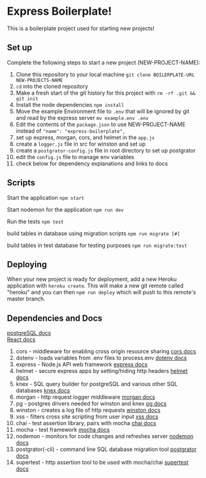 # Express Boilerplate!

This is a boilerplate project used for starting new projects!

## Set up

Complete the following steps to start a new project (NEW-PROJECT-NAME):

1. Clone this repository to your local machine `git clone BOILERPLATE-URL NEW-PROJECTS-NAME`
2. `cd` into the cloned repository
3. Make a fresh start of the git history for this project with `rm -rf .git && git init`
4. Install the node dependencies `npm install`
5. Move the example Environment file to `.env` that will be ignored by git and read by the express server `mv example.env .env`
6. Edit the contents of the `package.json` to use NEW-PROJECT-NAME instead of `"name": "express-boilerplate",`
7. set up express, morgan, cors, and helmet in the `app.js`
8. create a `logger.js` file in src for winston and set up
9. create a `postgrator-config.js` file in root directory to set up postgrator
10. edit the `config.js` file to manage env variables
11. check below for dependency explanations and links to docs


## Scripts

Start the application `npm start`

Start nodemon for the application `npm run dev`

Run the tests `npm test`

build tables in database using migration scripts `npm run migrate [#]`

build tables in test database for testing purposes `npm run migrate:test`

## Deploying

When your new project is ready for deployment, add a new Heroku application with `heroku create`. This will make a new git remote called "heroku" and you can then `npm run deploy` which will push to this remote's master branch.

## Dependencies and Docs

[postgreSQL docs](https://www.postgresql.org/docs/12/index.html)<br>
[React docs](https://reactjs.org/docs/getting-started.html)

1. cors - middleware for enabling cross origin resource sharing [cors docs](https://www.npmjs.com/package/cors)
2. dotenv - loads variables from .env files to process.env [dotenv docs](https://www.npmjs.com/package/dotenv)
3. express - Node.js API web framework [express docs](https://expressjs.com/)
4. helmet - secure express apps by setting/hiding http headers [helmet docs](https://helmetjs.github.io/)
5. knex - SQL query builder for postgreSQL and various other SQL databases [knex docs](https://helmetjs.github.io/)
6. morgan - http request logger middleware [morgan docs](https://www.npmjs.com/package/morgan)
7. pg - postgres drivers needed for winston and knex [pg docs](https://www.npmjs.com/package/pg)
8. winston - creates a log file of http requests [winston docs](https://www.npmjs.com/package/winston)
9. xss - filters cross site scripting from user input [xss docs](https://www.npmjs.com/package/xss)
10. chai - test assertion library, pairs with mocha [chai docs](https://www.chaijs.com/)
11. mocha - test framework [mocha docs](https://mochajs.org/)
12. nodemon - monitors for code changes and refreshes server [nodemon docs](https://nodemon.io/)
13. postgrator(-cli) - command line SQL database migration tool [postgrator docs](https://www.npmjs.com/package/postgrator-cli?activeTab=readme)
14. supertest - http assertion tool to be used with mocha/chai [supertest docs](https://www.npmjs.com/package/supertest)